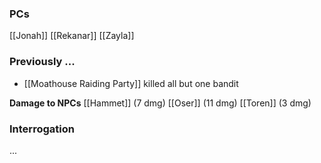 ### PCs
[[Jonah]]
[[Rekanar]]
[[Zayla]]


### Previously ...
- [[Moathouse Raiding Party]] killed all but one bandit

**Damage to NPCs**
[[Hammet]] (7 dmg)
[[Oser]] (11 dmg)
[[Toren]] (3 dmg)

### Interrogation
...
